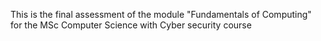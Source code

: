 This is the final assessment of the module "Fundamentals of Computing" for the MSc Computer Science with Cyber security course
